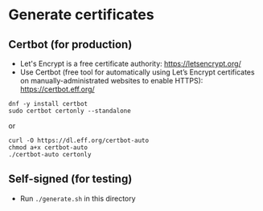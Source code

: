 # Generate certificates

## Certbot (for production)

- Let's Encrypt is a free certificate authority: https://letsencrypt.org/
- Use Certbot (free tool for automatically using Let’s Encrypt certificates on
  manually-administrated websites to enable HTTPS): https://certbot.eff.org/

```
dnf -y install certbot
sudo certbot certonly --standalone
```
or
```
curl -O https://dl.eff.org/certbot-auto
chmod a+x certbot-auto
./certbot-auto certonly
```

## Self-signed (for testing)

- Run `./generate.sh` in this directory